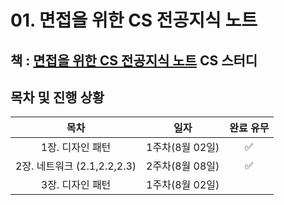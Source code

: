 # 01. 면접을 위한 CS 전공지식 노트


## 책 : [면접을 위한 CS 전공지식 노트](https://ridibooks.com/books/754034561) CS 스터디

## 목차 및 진행 상황

|목차|일자|완료 유무|
|:---:|:---:|:---:|
|1장. 디자인 패턴|1주차(8월 02일)| :white_check_mark: |
|2장. 네트워크 (2.1,2.2,2.3)|2주차(8월 08일)| :white_check_mark: |
|3장. 디자인 패턴|1주차(8월 02일)| |
